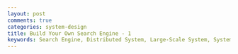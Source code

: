 ```yaml
---
layout: post
comments: true
categories: system-design
title: Build Your Own Search Engine - 1
keywords: Search Engine, Distributed System, Large-Scale System, System Design
---
```


<!--stackedit_data:
eyJoaXN0b3J5IjpbMTA5OTgwNzg0NywtNjg3MzgyNDc2LDEwOT
k4MDc4NDddfQ==
-->